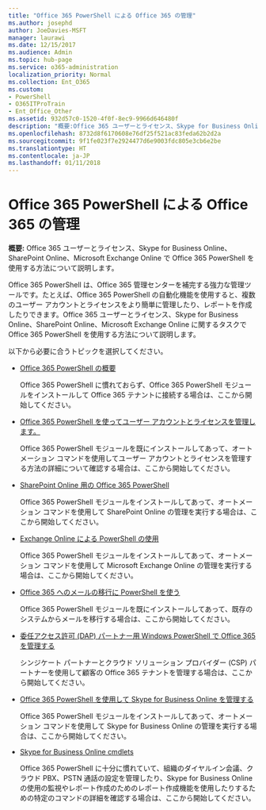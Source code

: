 ```yaml
---
title: "Office 365 PowerShell による Office 365 の管理"
ms.author: josephd
author: JoeDavies-MSFT
manager: laurawi
ms.date: 12/15/2017
ms.audience: Admin
ms.topic: hub-page
ms.service: o365-administration
localization_priority: Normal
ms.collection: Ent_O365
ms.custom:
- PowerShell
- O365ITProTrain
- Ent_Office_Other
ms.assetid: 932d57c0-1520-4f0f-8ec9-9966d646480f
description: "概要:Office 365 ユーザーとライセンス、Skype for Business Online、SharePoint Online、Microsoft Exchange Online でOffice 365 PowerShell を使用する方法について説明します。"
ms.openlocfilehash: 8732d8f6170608e76df25f521ac83feda62b2d2a
ms.sourcegitcommit: 9f1fe023f7e2924477d6e9003fdc805e3cb6e2be
ms.translationtype: HT
ms.contentlocale: ja-JP
ms.lasthandoff: 01/11/2018
---
```

# <a name="manage-office-365-with-office-365-powershell"></a>Office 365 PowerShell による Office 365 の管理

 **概要:** Office 365 ユーザーとライセンス、Skype for Business Online、SharePoint Online、Microsoft Exchange Online で Office 365 PowerShell を使用する方法について説明します。
  
Office 365 PowerShell は、Office 365 管理センターを補完する強力な管理ツールです。たとえば、Office 365 PowerShell の自動化機能を使用すると、複数のユーザー アカウントとライセンスをより簡単に管理したり、レポートを作成したりできます。Office 365 ユーザーとライセンス、Skype for Business Online、SharePoint Online、Microsoft Exchange Online に関するタスクで Office 365 PowerShell を使用する方法について説明します。 
  
以下から必要に合うトピックを選択してください。
  
- [Office 365 PowerShell の概要](getting-started-with-office-365-powershell.md)
    
    Office 365 PowerShell に慣れておらず、Office 365 PowerShell モジュールをインストールして Office 365 テナントに接続する場合は、ここから開始してください。
    
- [Office 365 PowerShell を使ってユーザー アカウントとライセンスを管理します。](manage-user-accounts-and-licenses-with-office-365-powershell.md)
    
    Office 365 PowerShell モジュールを既にインストールしてあって、オートメーション コマンドを使用してユーザー アカウントとライセンスを管理する方法の詳細について確認する場合は、ここから開始してください。
    
- [SharePoint Online 用の Office 365 PowerShell]((https://technet.microsoft.com/ja-JP/library/fp161362.aspx))
    
    Office 365 PowerShell モジュールをインストールしてあって、オートメーション コマンドを使用して SharePoint Online の管理を実行する場合は、ここから開始してください。
    
- [Exchange Online による PowerShell の使用](https://technet.microsoft.com/library/jj200677%28v=exchg.160%29.aspx)
    
    Office 365 PowerShell モジュールをインストールしてあって、オートメーション コマンドを使用して Microsoft Exchange Online の管理を実行する場合は、ここから開始してください。
    
- [Office 365 へのメールの移行に PowerShell を使う](use-powershell-for-email-migration-to-office-365.md)
    
    Office 365 PowerShell モジュールを既にインストールしてあって、既存のシステムからメールを移行する場合は、ここから開始してください。 
    
- [委任アクセス許可 (DAP) パートナー用 Windows PowerShell で Office 365 を管理する](manage-office-365-with-windows-powershell-for-delegated-access-permissions-dap-p.md)
    
    シンジケート パートナーとクラウド ソリューション プロバイダー (CSP) パートナーを使用して顧客の Office 365 テナントを管理する場合は、ここから開始してください。 
    
- [Office 365 PowerShell を使用して Skype for Business Online を管理する](manage-skype-for-business-online-with-office-365-powershell.md)
    
    Office 365 PowerShell モジュールをインストールしてあって、オートメーション コマンドを使用して Skype for Business Online の管理を実行する場合は、ここから開始してください。
    
- [Skype for Business Online cmdlets]((http://technet.microsoft.com/library/141fbda3-992a-4eeb-9352-c6b0ffd760f6.aspx))
    
    Office 365 PowerShell に十分に慣れていて、組織のダイヤルイン会議、クラウド PBX、PSTN 通話の設定を管理したり、Skype for Business Online の使用の監視やレポート作成のためのレポート作成機能を使用したりするための特定のコマンドの詳細を確認する場合は、ここから開始してください。
    


